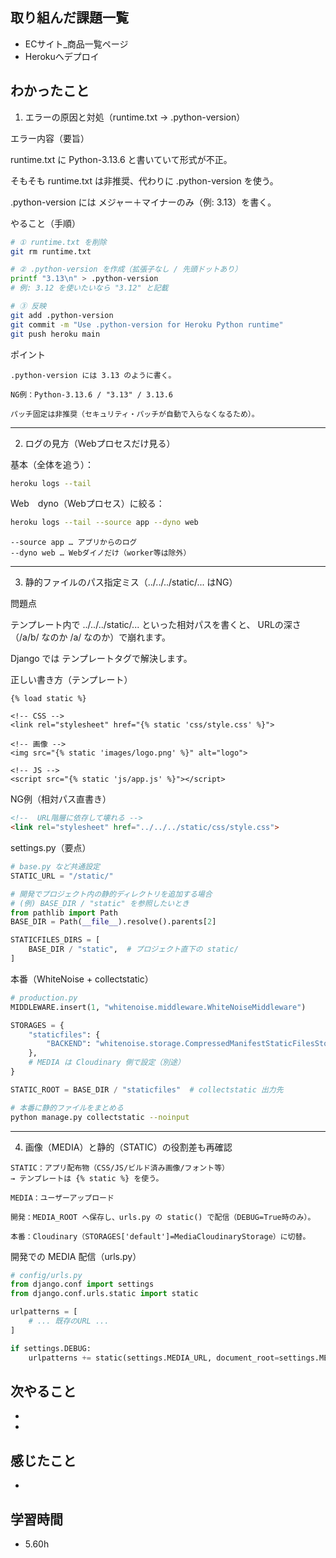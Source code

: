 ## 取り組んだ課題一覧
- ECサイト_商品一覧ページ
- Herokuへデプロイ

## わかったこと
1) エラーの原因と対処（runtime.txt → .python-version）

エラー内容（要旨）

runtime.txt に Python-3.13.6 と書いていて形式が不正。

そもそも runtime.txt は非推奨、代わりに .python-version を使う。

.python-version には メジャー＋マイナーのみ（例: 3.13）を書く。

やること（手順）

```bash
# ① runtime.txt を削除
git rm runtime.txt

# ② .python-version を作成（拡張子なし / 先頭ドットあり）
printf "3.13\n" > .python-version
# 例: 3.12 を使いたいなら "3.12" と記載

# ③ 反映
git add .python-version
git commit -m "Use .python-version for Heroku Python runtime"
git push heroku main
```

ポイント

```text
.python-version には 3.13 のように書く。

NG例：Python-3.13.6 / "3.13" / 3.13.6

パッチ固定は非推奨（セキュリティ・パッチが自動で入らなくなるため）。
```

---

2) ログの見方（Webプロセスだけ見る）

基本（全体を追う）：

```bash
heroku logs --tail
```

Web　dyno（Webプロセス）に絞る：

```bash
heroku logs --tail --source app --dyno web
```

```text
--source app … アプリからのログ
--dyno web … Webダイノだけ（worker等は除外）
```

---

3) 静的ファイルのパス指定ミス（../../../static/... はNG）

問題点

テンプレート内で ../../../static/... といった相対パスを書くと、
URLの深さ（/a/b/ なのか /a/ なのか）で崩れます。

Django では テンプレートタグで解決します。

正しい書き方（テンプレート）

```django
{% load static %}

<!-- CSS -->
<link rel="stylesheet" href="{% static 'css/style.css' %}">

<!-- 画像 -->
<img src="{% static 'images/logo.png' %}" alt="logo">

<!-- JS -->
<script src="{% static 'js/app.js' %}"></script>
```

NG例（相対パス直書き）

```html
<!--  URL階層に依存して壊れる -->
<link rel="stylesheet" href="../../../static/css/style.css">
```

settings.py（要点）

```python
# base.py など共通設定
STATIC_URL = "/static/"

# 開発でプロジェクト内の静的ディレクトリを追加する場合
# (例) BASE_DIR / "static" を参照したいとき
from pathlib import Path
BASE_DIR = Path(__file__).resolve().parents[2]

STATICFILES_DIRS = [
    BASE_DIR / "static",  # プロジェクト直下の static/
]
```

本番（WhiteNoise + collectstatic）

```python
# production.py
MIDDLEWARE.insert(1, "whitenoise.middleware.WhiteNoiseMiddleware")

STORAGES = {
    "staticfiles": {
        "BACKEND": "whitenoise.storage.CompressedManifestStaticFilesStorage"
    },
    # MEDIA は Cloudinary 側で設定（別途）
}

STATIC_ROOT = BASE_DIR / "staticfiles"  # collectstatic 出力先
```

```bash
# 本番に静的ファイルをまとめる
python manage.py collectstatic --noinput
```

---

4) 画像（MEDIA）と静的（STATIC）の役割差も再確認

```text
STATIC：アプリ配布物（CSS/JS/ビルド済み画像/フォント等）
→ テンプレートは {% static %} を使う。

MEDIA：ユーザーアップロード

開発：MEDIA_ROOT へ保存し、urls.py の static() で配信（DEBUG=True時のみ）。

本番：Cloudinary（STORAGES['default']=MediaCloudinaryStorage）に切替。
```

開発での MEDIA 配信（urls.py）

```python
# config/urls.py
from django.conf import settings
from django.conf.urls.static import static

urlpatterns = [
    # ... 既存のURL ...
]

if settings.DEBUG:
    urlpatterns += static(settings.MEDIA_URL, document_root=settings.MEDIA_ROOT)
```


## 次やること
- 
- 


## 感じたこと
- 

## 学習時間
- 5.60h
